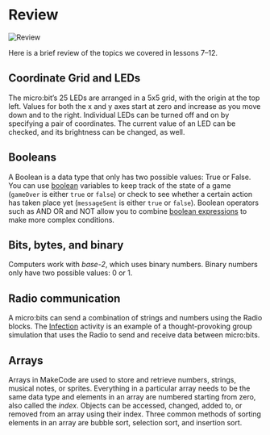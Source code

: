 # Review

![Review](/static/courses/csintro/miniproject/review.png)

Here is a brief review of the topics we covered in lessons 7–12.

## Coordinate Grid and LEDs

The micro:bit’s 25 LEDs are arranged in a 5x5 grid, with the origin at the top left. Values for both the x and y axes start at zero and increase as you move down and to the right. Individual LEDs can be turned off and on by specifying a pair of coordinates. The current value of an LED can be checked, and its brightness can be changed, as well.

## Booleans

A Boolean is a data type that only has two possible values: True or False. You can use [boolean](/types/boolean) variables to keep track of the state of a game (`gameOver` is either `true` or `false`) or check to see whether a certain action has taken place yet (`messageSent` is either `true` or `false`). Boolean operators such as AND OR and NOT allow you to combine [boolean expressions](/blocks/logic/boolean) to make more complex conditions.  

## Bits, bytes, and binary

Computers work with *base-2*, which uses binary numbers. Binary numbers only have two possible values: 0 or 1.

## Radio communication

A micro:bits can send a combination of strings and numbers using the Radio blocks. The [Infection](/projects/infection) activity is an example of a thought-provoking group simulation that uses the Radio to send and receive data between micro:bits.

## Arrays

Arrays in MakeCode are used to store and retrieve numbers, strings, musical notes, or sprites. Everything in a particular array needs to be the same data type and elements in an array are numbered starting from zero, also called the *index*. Objects can be accessed, changed, added to, or removed from an array using their index. Three common methods of sorting elements in an array are bubble sort, selection sort, and insertion sort.